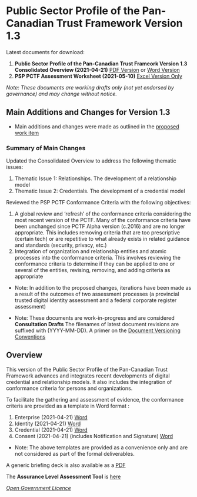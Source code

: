 # Public Sector Profile of the Pan-Canadian Trust Framework Version 1.3

Latest documents for download:

1. **Public Sector Profile of the Pan-Canadian Trust Frameork Version 1.3 Consolidated Overview (2021-04-21)** [PDF Version](./PSP-PCTF-V-1-3-Consolidated-Overview-EN-2021-04-21.pdf) or [Word Version](./PSP-PCTF-V-1-3-Consolidated-Overview-EN-2021-04-21.docx)
3. **PSP PCTF Assessment Worksheet (2021-05-10)** [Excel Version Only](./PSP-PCTF-V-1.3-Assessment-Workbook-2021-05-10.xlsx)

*Note: These documents are working drafts only (not yet endorsed by governance) and may change without notice.*
## Main Additions and Changes for Version 1.3 ## 

* Main additions and changes were made as outlined in the [proposed work item](./Work-Item-for-PSP-PCTF-V1-3.pdf)


### Summary of Main Changes ### 
Updated the Consolidated Overview to address the following thematic issues:
1.	Thematic Issue 1: Relationships. The development of a relationship model
2.	Thematic Issue 2: Credentials. The development of a credential model

Reviewed the PSP PCTF Conformance Criteria with the following objectives:

1.	A global review and ‘refresh’ of the conformance criteria considering the most recent version of the PCTF. Many of the conformance criteria have been unchanged since PCTF Alpha version (c.2016) and are no longer appropriate. This includes removing criteria that are too prescriptive (certain tech) or are repetitive to what already exists in related guidance and standards (security, privacy, etc.)
2.	Integration of organization and relationship entities and atomic processes into the conformance criteria. This involves reviewing the conformance criteria to determine if they can be applied to one or several of the entities, revising, removing, and adding criteria as appropriate

* Note: In addition to the proposed changes,  iterations have been made as a result of the outcomes of two assessment processes (a provincial trusted digital identity assessment and a federal corporate register assessment)

* Note: These documents are work-in-progress and are considered **Consultation Drafts** The filenames of latest document revisions are suffixed with (YYYY-MM-DD). A primer on the [Document Versioning Conventions](./PSP-PCTF-Versioning-Conventions.pdf)

## Overview ##
This version of the Public Sector Profile of the Pan-Canadian Trust Framework advances and integrates recent developments of digital credential and relationship models. It also includes the integration of conformance criteria for persons and organizations.


To facilitate the gathering and assessment of evidence, the conformance criteris are provided as a template in Word format :
1. Enterprise (2021-04-21) [Word](./PSP-PCTF-Evidence-Assessment-Enterprise-2021-02-19docx)
2. Identity (2021-04-21) [Word](./PSP-PCTF-Evidence-Assessment-Identity-2021-02-19.docx)
3. Credential (2021-04-21) [Word](./PSP-PCTF-Evidence-Assessment-Credential-2021-02-19.docx)
4. Consent (2021-04-21) (includes Notification and Signature) [Word](./PSP-PCTF-Evidence-Assessment-Consent-2021-02-19.docx)

* Note: The above templates are provided as a convenience only and are not considered as part of the formal deliverables.

A generic briefing deck is also available as a [PDF](https://github.com/canada-ca/PCTF-CCP/blob/master/Version1_3/Overview-of-Pan-Canadian%20Trust%20Framework.pdf)

The **Assurance Level Assessment Tool** is [here](https://canada-ca.github.io/gcdigital-tools_outils-numeriquesgc/views-vues/assurance-level-requirement/en/assurance-level-requirement.html)



*[Open Government Licence](https://open.canada.ca/en/open-government-licence-canada)*

